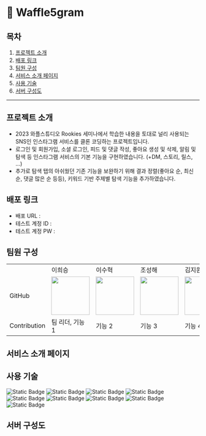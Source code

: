 
# 🧇 Waffle5gram
## 목차
1. [프로젝트 소개](#프로젝트-소개)
2. [배포 링크](#배포-링크)
3. [팀원 구성](#팀원-구성)
4. [서비스 소개 페이지](#서비스-소개-페이지)
5. [사용 기술](#사용-기술)
6. [서버 구성도](#서버-구성도)
---
## 프로젝트 소개
- 2023 와플스튜디오 Rookies 세미나에서 학습한 내용을 토대로 널리 사용되는 SNS인 인스타그램 서비스를 클론 코딩하는 프로젝트입니다.
- 로그인 및 회원가입, 소셜 로그인, 피드 및 댓글 작성, 좋아요 생성 및 삭제, 알림 및 탐색 등 인스타그램 서비스의 기본 기능을 구현하였습니다. (+DM, 스토리, 릴스, ...)
- 추가로 탐색 탭의 아쉬웠던 기존 기능을 보완하기 위해 결과 정렬(좋아요 순, 최신순, 댓글 많은 순 등등), 키워드 기반 주제별 탐색 기능을 추가하였습니다. 
## 배포 링크
- 배포 URL : 
- 테스트 계정 ID :
- 테스트 계정 PW :
## 팀원 구성
<table>  <tr>  <td></td> <td>이희승</td> <td>이수혁</td> <td>조성해</td> <td>김지원</td> </tr> <tr> <td>GitHub</td> <td><a href="https://github.com/rayark1"><img src="https://avatars.githubusercontent.com/u/102405643?v=4" width="100"></a></td> <td><a href="https://github.com/isuh88"><img src="https://avatars.githubusercontent.com/u/105275625?v=4" width="100"></a></td> <td><a href="https://github.com/SeonghaeJo"><img src="https://avatars.githubusercontent.com/u/87258768?v=4" width="100"></a></td> <td><a href="https://github.com/jj1kim"><img src="https://avatars.githubusercontent.com/u/134778013?v=4" width="100"></a></td> </tr> <tr> <td>Contribution</td> <td>팀 리더, 기능 1</td> <td>기능 2</td> <td>기능 3</td> <td>기능 4</td> </tr> </table>

## 서비스 소개 페이지

## 사용 기술
![Static Badge](https://img.shields.io/badge/Kotlin-%237F52FF.svg?style=for-the-badge&logo=Kotlin&logoColor=white) ![Static Badge](https://img.shields.io/badge/spring-%236DB33F.svg?style=for-the-badge&logo=spring&logoColor=white&labelColor=%236DB33F) ![Static Badge](https://img.shields.io/badge/springboot-%236DB33F.svg?style=for-the-badge&logo=springboot&logoColor=white&labelColor=%236DB33F) ![Static Badge](https://img.shields.io/badge/spring%20security-%236DB33F.svg?style=for-the-badge&logo=springsecurity&logoColor=white&labelColor=%236DB33F)
![Static Badge](https://img.shields.io/badge/nginx-%23009639.svg?style=for-the-badge&logo=nginx&logoColor=white&labelColor=%23009639) ![Static Badge](https://img.shields.io/badge/mysql-%234479A1.svg?style=for-the-badge&logo=mysql&logoColor=white&labelColor=%234479A1) ![Static Badge](https://img.shields.io/badge/redis-%23DC382D.svg?style=for-the-badge&logo=redis&logoColor=white&labelColor=%23DC382D) ![Static Badge](https://img.shields.io/badge/amazon%20ec2-%23FF9900.svg?style=for-the-badge&logo=amazonec2&logoColor=white&labelColor=%23FF9900) ![Static Badge](https://img.shields.io/badge/docker-%232496ED.svg?style=for-the-badge&logo=docker&logoColor=white&labelColor=%232496ED)

## 서버 구성도
